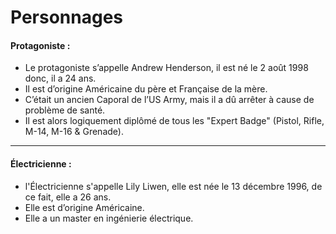 ﻿# Personnages

#### Protagoniste :
* Le protagoniste s’appelle Andrew Henderson, il est né le 2 août 1998 donc, il a 24 ans.
* Il est d’origine Américaine du père et Française de la mère.
* C’était un ancien Caporal de l’US Army, mais il a dû arrêter à cause de problème de santé.
* Il est alors logiquement diplômé de tous les "Expert Badge" (Pistol, Rifle, M-14, M-16 & Grenade).

***

#### Électricienne :
* l'Électricienne s'appelle Lily Liwen, elle est née le 13 décembre 1996, de ce fait, elle a 26 ans.
* Elle est d’origine Américaine.
* Elle a un master en ingénierie électrique.
